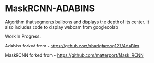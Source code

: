 # MaskRCNN-ADABINS
Algorithm that segments balloons and displays the depth of its center. 
It also includes code to display webcam from googlecolab

Work In Progress.
 
 Adabins forked from - https://github.com/shariqfarooq123/AdaBins
 
MaskRCNN forked from - https://github.com/matterport/Mask_RCNN
